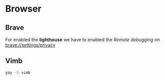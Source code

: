 # Browser

## Brave

For enabled the **lighthouse** we have to enabled the
_Remote debugging_ on [brave://settings/privacy](brave://settings/privacy)

## Vimb

```sh
yay -S vimb
```
